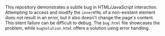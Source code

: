 This repository demonstrates a subtle bug in HTML/JavaScript interaction.  Attempting to access and modify the `innerHTML` of a non-existent element does not result in an error, but it also doesn't change the page's content. This silent failure can be difficult to debug. The `bug.html` file showcases the problem, while `bugSolution.html` offers a solution using error handling.